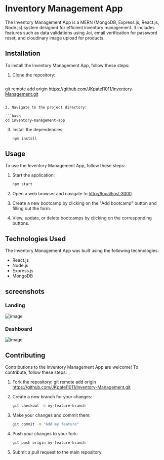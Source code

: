 # Inventory Management App

The Inventory Management App is a MERN (MongoDB, Express.js, React.js, Node.js) system designed for efficient inventory management. It includes features such as data validations using Joi, email verification for password reset, and cloudinary image upload for products.

## Installation

To install the Inventory Management App, follow these steps:

1. Clone the repository:

   ```bash
  git remote add origin https://github.com/JKpatel1011/Inventory-Management.git
   ```

2. Navigate to the project directory:

   ```bash
   cd inventory-management-app
   ```

3. Install the dependencies:

   ```bash
   npm install
   ```

## Usage

To use the Inventory Management App, follow these steps:

1. Start the application:

   ```bash
   npm start
   ```

2. Open a web browser and navigate to [http://localhost:3000](http://localhost:3000).
3. Create a new bootcamp by clicking on the "Add bootcamp" button and filling out the form.
4. View, update, or delete bootcamps by clicking on the corresponding buttons.

## Technologies Used

The Inventory Management App was built using the following technologies:

- React.js
- Node.js
- Express.js
- MongoDB

## screenshots

### Landing

![image](https://github.com/FREDVUNI/inventory-management-app/assets/41730664/c49bd2e7-52fb-4593-95ca-fcd81872917f)

### Dashboard

![image](https://github.com/FREDVUNI/inventory-management-app/assets/41730664/3b3c9682-e526-48a7-b0cb-0fc68262b0b0)

## Contributing

Contributions to the Inventory Management App are welcome! To contribute, follow these steps:

1. Fork the repository: git remote add origin https://github.com/JKpatel1011/Inventory-Management.git
2. Create a new branch for your changes:

   ```bash
   git checkout -b my-feature-branch
   ```

3. Make your changes and commit them:

   ```bash
   git commit -m "Add my feature"
   ```

4. Push your changes to your fork:

   ```bash
   git push origin my-feature-branch
   ```

5. Submit a pull request to the main repository.
